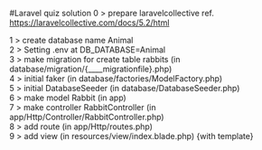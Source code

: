 #Laravel quiz solution
0 > prepare laravelcollective ref. <a href="https://laravelcollective.com/docs/5.2/html">https://laravelcollective.com/docs/5.2/html</a>

1 > create database name Animal <br/>
2 > Setting .env at DB_DATABASE=Animal <br/>
3 > make migration for create table rabbits (in database/migration/{____migrationfile}.php) <br/>
4 > initial faker (in database/factories/ModelFactory.php) <br/>
5 > initial DatabaseSeeder (in database/DatabaseSeeder.php) <br/>
6 > make model Rabbit (in app) <br/>
7 > make controller RabbitController (in app/Http/Controller/RabbitController.php) <br/>
8 > add route (in app/Http/routes.php) <br/>
9 > add view (in resources/view/index.blade.php) {with template} <br/>

